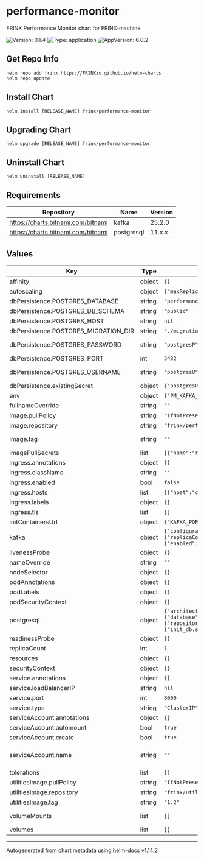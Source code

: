 # performance-monitor

FRINX Performance Monitor chart for FRINX-machine

![Version: 0.1.4](https://img.shields.io/badge/Version-0.1.4-informational?style=flat-square) ![Type: application](https://img.shields.io/badge/Type-application-informational?style=flat-square) ![AppVersion: 6.0.2](https://img.shields.io/badge/AppVersion-6.0.2-informational?style=flat-square)

## Get Repo Info

```console
helm repo add frinx https://FRINXio.github.io/helm-charts
helm repo update
```

## Install Chart

```console
helm install [RELEASE_NAME] frinx/performance-monitor
```

## Upgrading Chart

```console
helm upgrade [RELEASE_NAME] frinx/performance-monitor
```

## Uninstall Chart

```console
helm uninstall [RELEASE_NAME]
```

## Requirements

| Repository | Name | Version |
|------------|------|---------|
| https://charts.bitnami.com/bitnami | kafka | 25.2.0 |
| https://charts.bitnami.com/bitnami | postgresql | 11.x.x |

## Values

| Key | Type | Default | Description |
|-----|------|---------|-------------|
| affinity | object | `{}` | [Affinity for pod assignment](https://kubernetes.io/docs/concepts/configuration/assign-pod-node/#affinity-and-anti-affinity) |
| autoscaling | object | `{"maxReplicas":100,"minReplicas":1,"targetCPUUtilizationPercentage":80}` | [Autoscaling parameters](https://kubernetes.io/docs/tasks/run-application/horizontal-pod-autoscale/) |
| dbPersistence.POSTGRES_DATABASE | string | `"performancemonitor"` | Database name |
| dbPersistence.POSTGRES_DB_SCHEMA | string | `"public"` | Database schema |
| dbPersistence.POSTGRES_HOST | string | `nil` | Database hostname |
| dbPersistence.POSTGRES_MIGRATION_DIR | string | `"./migrations"` | Database migration dir |
| dbPersistence.POSTGRES_PASSWORD | string | `"postgresP"` | Database password. Exposed when existing dbPersistence.existingSecret.secretName is empty |
| dbPersistence.POSTGRES_PORT | int | `5432` | Database port |
| dbPersistence.POSTGRES_USERNAME | string | `"postgresU"` | Database username. Exposed when existing dbPersistence.existingSecret.secretName is empty |
| dbPersistence.existingSecret | object | `{"postgresPasswordKey":null,"postgresUsernameKey":null}` | Existing database credentials |
| env | object | `{"PM_KAFKA__BOOTSTRAP_SERVERS":"[\"kafka:9092\"]","PM_KAFKA__TOPICS__DEVICE_INVENTORY_TOPIC":"device-inventory"}` | Application environment variables |
| fullnameOverride | string | `""` | String to partially override app name |
| image.pullPolicy | string | `"IfNotPresent"` | Image pull policy |
| image.repository | string | `"frinx/performance-monitor"` | Performance Monitor image repository |
| image.tag | string | `""` | Overrides the image tag whose default is the chart appVersion. |
| imagePullSecrets | list | `[{"name":"regcred"}]` | [Image Pull Secrets](https://kubernetes.io/docs/tasks/configure-pod-container/pull-image-private-registry/) |
| ingress.annotations | object | `{}` | Additional annotations for the Ingress resource |
| ingress.className | string | `""` | IngressClass that will be be used to implement the Ingress |
| ingress.enabled | bool | `false` | Enable ingress |
| ingress.hosts | list | `[{"host":"chart-example.local","paths":[{"path":"/","pathType":"ImplementationSpecific"}]}]` | [Ingress Host](https://kubernetes.io/docs/concepts/services-networking/ingress/#the-ingress-resource) |
| ingress.labels | object | `{}` | Additional labels for the Ingress resource |
| ingress.tls | list | `[]` |  |
| initContainersUrl | object | `{"KAFKA_PORT":9092}` | InitContiners envirnmnet variables |
| kafka | object | `{"configurationOverrides":{"log.retention.hours":168},"controller":{"replicaCount":1},"fullnameOverride":"kafka","listeners":{"client":{"protocol":"PLAINTEXT"}},"persistence":{"enabled":true,"size":"1Gi"}}` | [Kafka subchart: "https://artifacthub.io/packages/helm/bitnami/kafka"] |
| livenessProbe | object | `{}` | Liveness probe |
| nameOverride | string | `""` | String to partially override app name |
| nodeSelector | object | `{}` | [Node labels for pod assignment](https://kubernetes.io/docs/concepts/scheduling-eviction/assign-pod-node/) |
| podAnnotations | object | `{}` | Pod annotations |
| podLabels | object | `{}` | Pod labels |
| podSecurityContext | object | `{}` | Configure [Pods Security Context](https://kubernetes.io/docs/tasks/configure-pod-container/security-context/#set-the-security-context-for-a-pod) |
| postgresql | object | `{"architecture":"standalone","auth":{"database":"performancemonitor","enablePostgresUser":true,"password":"postgresP","username":"postgresU"},"image":{"repository":"timescale/timescaledb-ha","tag":"pg16-ts2.15-all"},"primary":{"initdb":{"scripts":{"init_db.sql":"CREATE EXTENSION IF NOT EXISTS timescaledb;\n"}}}}` | [Postgresql subchart: "https://artifacthub.io/packages/helm/bitnami/postgresql"] |
| readinessProbe | object | `{}` | Readiness probe |
| replicaCount | int | `1` | Number of replicas of the deployment. |
| resources | object | `{}` | [Container resources](https://kubernetes.io/docs/concepts/configuration/manage-compute-resources-container/) |
| securityContext | object | `{}` | Security context |
| service.annotations | object | `{}` | Service annotations |
| service.loadBalancerIP | string | `nil` | Service [Load Balancer IP](https://kubernetes.io/docs/concepts/services-networking/service/#type-loadbalancer) |
| service.port | int | `8000` | Service port |
| service.type | string | `"ClusterIP"` | Service type |
| serviceAccount.annotations | object | `{}` | Annotations to add to the service account |
| serviceAccount.automount | bool | `true` | Automatically mount a ServiceAccount's API credentials? |
| serviceAccount.create | bool | `true` | Specifies whether a service account should be created |
| serviceAccount.name | string | `""` | The name of the service account to use. If not set and create is true, a name is generated using the fullname template |
| tolerations | list | `[]` | [Tolerations for pod assignment](https://kubernetes.io/docs/concepts/configuration/taint-and-toleration/) |
| utilitiesImage.pullPolicy | string | `"IfNotPresent"` | Image pull policy |
| utilitiesImage.repository | string | `"frinx/utilities-alpine"` | utilities image repository |
| utilitiesImage.tag | string | `"1.2"` | Overrides the image tag. |
| volumeMounts | list | `[]` | Additional volumeMounts on the output Deployment definition. |
| volumes | list | `[]` | Additional volumes on the output Deployment definition. |

----------------------------------------------
Autogenerated from chart metadata using [helm-docs v1.14.2](https://github.com/norwoodj/helm-docs/releases/v1.14.2)
